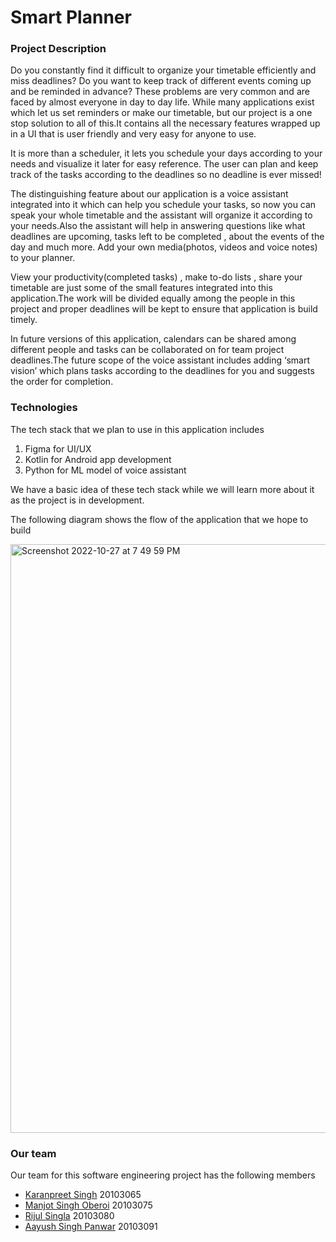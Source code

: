 # Smart Planner
### Project Description
Do you constantly find it difficult to organize your timetable efficiently and miss deadlines? Do you want to keep track of different events coming up and be reminded in advance? These problems are very common and are faced by almost everyone in day to day life. While many applications exist which let us set reminders or make our timetable, but our project is a one stop solution to all of this.It contains all the necessary features wrapped up in a UI that is user friendly and very easy for anyone to use.

It is more than a scheduler, it lets you schedule your days according to your needs and visualize it later for easy reference. The user can plan and keep track of the tasks according to the deadlines so no deadline is ever missed!

The distinguishing feature about our application is a voice assistant integrated into it which can help you schedule your tasks, so now you can speak your whole timetable and the assistant will organize it according to your needs.Also the assistant will help in answering questions like what deadlines are upcoming, tasks left to be completed , about the events of the day and much more. Add your own media(photos, videos and voice notes) to your planner. 

View your productivity(completed tasks) , make to-do lists , share your timetable are just some of the small features integrated into this application.The work will be divided equally among the people in this project and proper deadlines will be kept to ensure that application is build timely.

In future versions of this application, calendars can be shared among different people and tasks can be collaborated on for team project deadlines.The future scope of the voice assistant includes adding ‘smart vision’ which plans tasks according to the deadlines for you and suggests the order for completion.

### Technologies

The tech stack that we plan to use in this application includes

1. Figma for UI/UX
2. Kotlin for Android app development
3. Python for ML model of voice assistant

We have a basic idea of these tech stack while we will learn more about it as the project is in development.

The following diagram shows the flow of the application that we hope to build

<img width="942" alt="Screenshot 2022-10-27 at 7 49 59 PM" src="https://user-images.githubusercontent.com/77240047/198311983-fcd83434-e1fe-4d57-8b5a-4dd46656c8dc.png">

### Our team

Our team for this software engineering project has the following members

- [Karanpreet Singh](https://github.com/karanpreet8082) 20103065
- [Manjot Singh Oberoi](https://github.com/ken1000minus7) 20103075
- [Rijul Singla](https://github.com/Rijul24) 20103080
- [Aayush Singh Panwar](https://github.com/Aayush-21) 20103091
